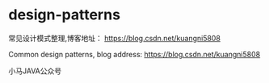 # design-patterns

常见设计模式整理,博客地址： https://blog.csdn.net/kuangni5808

Common design patterns, blog address: https://blog.csdn.net/kuangni5808

小马JAVA公众号
